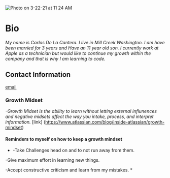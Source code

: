 ![Photo on 3-22-21 at 11 24 AM](https://user-images.githubusercontent.com/79726409/112048767-fd916f00-8b0b-11eb-931f-091ebb154585.jpg)
# **Bio**
 *My name is Carlos De La Cantera. I live in Mill Creek Washington.  I am have been married for 3 years and Have an 11 year old son.  I currently work at Apple as a technician but would like to continue my growth within the company and that is why I am learning to code.*  

## **Contact Information**
[email](*carlosecantera@yahoo.com*)

### **Growth Midset**
 
 *-Growth Midset is the ability to learn without letting external influnences and negative midsets affect the way you intake, process, and interpret information.*
 [link] (https://www.atlassian.com/blog/inside-atlassian/growth-mindset)
 
#### **Reminders** to myself on how to keep a growth mindset
 
 * -Take Challenges head on and to not run away from them.
 
 -Give maximum effort in learning new things. 
 
 -Accept constructive criticism and learn from my mistakes. *

